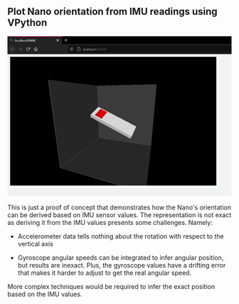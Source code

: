 ## Plot Nano orientation from IMU readings using VPython

 ![Grafana dashboard](../assets/orientation3D.JPG)

This is just a proof of concept that demonstrates how the Nano's orientation can be derived based on IMU sensor 
values. The representation is not exact as deriving it from the IMU values presents some challenges. Namely:

*  Accelerometer data tells nothing about the rotation with respect to the vertical axis

*  Gyroscope angular speeds can be integrated to infer angular position, but results are inexact. Plus, the gyroscope 
values have a drifting error that makes it harder to adjust to get the real angular speed.

More complex techniques would be required to infer the exact position based on the IMU values.